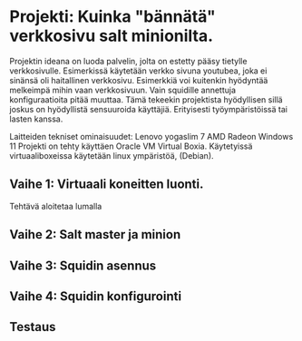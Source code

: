 # Projekti: Kuinka "bännätä" verkkosivu salt minionilta.
Projektin ideana on luoda palvelin, jolta on estetty pääsy tietylle verkkosivulle. Esimerkissä käytetään verkko sivuna youtubea, joka ei sinänsä oli haitallinen verkkosivu.
Esimerkkiä voi kuitenkin hyödyntää melkeimpä mihin vaan verkkosivuun. Vain squidille annettuja konfiguraatioita pitää muuttaa. 
Tämä tekeekin projektista hyödyllisen sillä joskus on hyödyllistä sensuuroida käyttäjiä. Erityisesti työympäristöissä tai lasten kanssa.

Laitteiden tekniset ominaisuudet:
Lenovo yogaslim 7
AMD Radeon
Windows 11
Projekti on tehty käyttäen Oracle VM Virtual Boxia.
Käytetyissä virtuaaliboxeissa käytetään linux ympäristöä, (Debian).

## Vaihe 1: Virtuaali koneitten luonti.
Tehtävä aloitetaa lumalla 
## Vaihe 2: Salt master ja minion
## Vaihe 3: Squidin asennus
## Vaihe 4: Squidin konfigurointi
## Testaus
